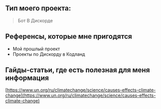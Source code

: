 ## Тип моего проекта:
> Бот В Дискорде

## Референсы, которые мне пригодятся
- Мой прошлый проект
- Проекты по Дискорду в Кодланд

## Гайды-статьи, где есть полезная для меня информация
[https://www.un.org/ru/climatechange/science/causes-effects-climate-change](https://www.un.org/ru/climatechange/science/causes-effects-climate-change)
